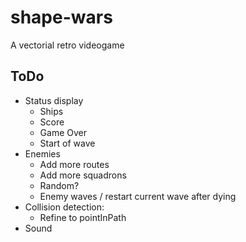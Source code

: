 # shape-wars
A vectorial retro videogame

## ToDo
- Status display
	- Ships
	- Score
	- Game Over
	- Start of wave
- Enemies
	- Add more routes
	- Add more squadrons
	- Random?
	- Enemy waves / restart current wave after dying
- Collision detection:
	- Refine to pointInPath
- Sound
